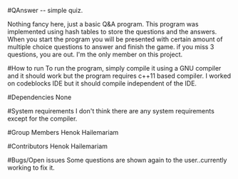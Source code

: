 #QAnswer -- simple quiz.

Nothing fancy here, just a basic Q&A program. This program was implemented using hash tables to store the questions and the answers. When you start the program you will be presented with certain amount of multiple choice questions to answer and finish the game. if you miss 3 questions, you are out. I'm the only member on this project.

#How to run
To run the program, simply compile it using a GNU compiler and it should work but the program requires c++11 based compiler. I worked on codeblocks IDE but it should compile independent of the IDE.

#Dependencies
None

#System requirements
I don't think there are any system requirements except for the compiler.

#Group Members
Henok Hailemariam

#Contributors
Henok Hailemariam

#Bugs/Open issues
Some questions are shown again to the user..currently working to fix it.
